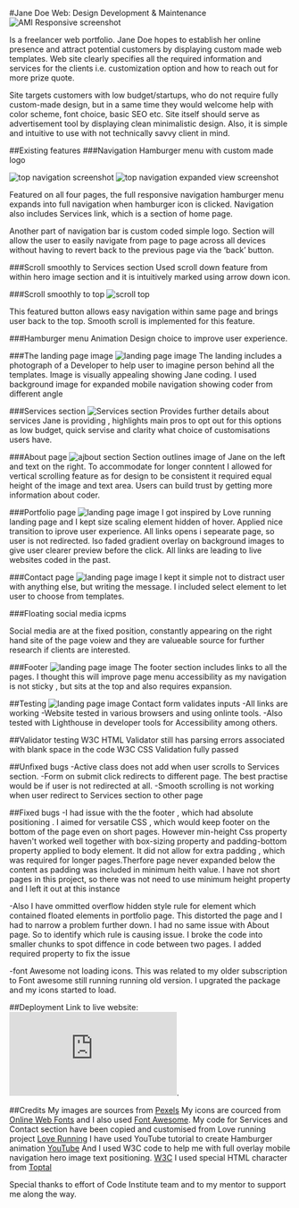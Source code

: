 #Jane Doe Web: Design Development & Maintenance 
![AMI Responsive screenshot](assets/images/readme/AMI_responsive.png)

 Is a freelancer web portfolio. Jane Doe hopes to establish her online presence and attract potential customers by displaying custom made web templates. Web site clearly specifies all the required information and services for the clients i.e. customization option and how to reach out for more prize quote. 

Site targets customers with low budget/startups, who do not require fully custom-made design, but in a same time they would welcome help with color scheme, font choice, basic SEO etc. Site itself should serve as advertisement tool by displaying clean minimalistic design. Also, it is simple and intuitive to use with not technically savvy client in mind.

##Existing features
###Navigation Hamburger menu with custom made logo

![top navigation screenshot](assets/images/readme/topnav.png)
![top navigation expanded view screenshot](assets/images/readme/expanded_nav.png)

Featured on all four pages, the full responsive navigation hamburger menu expands into full navigation when hamburger icon is clicked. Navigation also includes Services link, which is a section of home page.  

Another part of navigation bar is custom coded simple logo.  Section will allow the user to easily navigate from page to page across all devices without having to revert back to the previous page via the ‘back’ button. 

###Scroll smoothly to Services section
Used scroll down feature from within hero image section and it is intuitively marked using arrow down icon.   

###Scroll smoothly to top
![scroll top](assets/images/readme/scroll_top.png) 
 
This featured button allows easy navigation within same page and brings user back to the top. Smooth scroll is implemented for this feature.

###Hamburger  menu Animation 
Design choice to improve user experience.

###The landing page image 
![landing page image](assets/images/portfolio/portfolio.png)
The landing includes a photograph of a Developer to help user to imagine person behind all the templates. Image is visually appealing showing Jane coding. I used background image for expanded mobile navigation showing coder from different angle 



###Services section
![Services section](assets/images/readme/services.png)
Provides further details about services Jane is providing , highlights main pros to opt out for this options as low budget, quick servise and clarity what choice of customisations users have.

###About page 
![ajbout section](assets/images/readme/about.png)
Section outlines image of Jane on the left and text on the right. To accommodate for longer conntent I allowed for vertical scrolling feature as for design to be consistent it required equal height of the image and text area. Users can build trust by getting more information about coder.

###Portfolio page 
![landing page image](assets/images/readme/portfolio.png)
I got inspired by Love running landing page and I kept size scaling element hidden of hover. Applied nice transition to iprove user experience. All links opens i sepearate page, so user is not redirected.
lso faded gradient overlay on  background images to give user clearer preview  before the click. All links are leading to live websites coded in the past.
 

###Contact page 
![landing page image](assets/images/readme/contact.png)
I kept it simple not to distract user with anything else, but writing the message.  I included select element to let user to choose from templates. 

###Floating social media icpms

Social media are at the fixed position, constantly appearing  on the right hand site of the page voiew and they are valueable source for further research if clients are interested.

###Footer 
![landing page image](assets/images/readme/footer.png)
The footer section includes links to all the pages. I thought this will improve page menu accessibility as my navigation is not sticky , but sits at the top and also requires expansion.  

##Testing
![landing page image](assets/images/readme/ligthhouse.png)
Contact form validates inputs
-All links are working
-Website tested in various browsers and using onlinte tools.
-Also tested with Lighthouse in developer tools for Accessibility among others.




##Validator testing
W3C HTML Validator still has parsing errors associated with blank space in the code
W3C CSS Validation fully passed



##Unfixed bugs
-Active class does not add when user scrolls to Services section.
-Form on submit click redirects to different page. The best practise would be if user is not redirected at all. 
-Smooth scrolling is not working when user redirect to Services section to other page


##Fixed bugs
-I had issue with the the footer , which had absolute positioning . I aimed for versatile  CSS , which would keep footer on the bottom of the page even on short pages. However min-height Css property haven't worked well together with box-sizing property and padding-bottom property applied to body element. It did not allow for extra padding , which was  required for longer pages.Therfore page never expanded below the content as padding was included in minimum heith value. I have not short pages in this project, so there was not need to use minimum height property and I left it out at this instance

-Also I have ommitted overflow hidden style rule for element which contained floated elements in portfolio page.  This distorted the page and I had to narrow a problem further down. I had no same issue with About page. So to identify  which rule is causing issue. I broke the  code into smaller chunks to spot diffence in code between two pages.  I added required property to fix the issue

-font Awesome not loading icons. This was related to my older subscription to Font awesome still running running old version. I upgrated the package and my icons started to load.


##Deployment
Link to live website: ![Jane Doe Web:Development Design Maintenance](https://milenacode.github.io/JaneDoe_WebDeveloper/index.html).

##Credits
My images are sources from [Pexels](https://www.pexels.com)
My icons are courced from [Online Web Fonts]( https://www.onlinewebfonts.com/icon/search?q=web+design) and I also used [Font Awesome]( https://fontawesome.com/).
My code for Services and Contact section have been copied  and customised from Love running project [Love Running](https://github.com/Code-Institute-Solutions/love-running-2.0-sourcecode)
I have used YouTube tutorial to create Hamburger animation [YouTube](https://www.youtube.com/watch?v=dIyVTjJAkLw&ab_channel=codeSTACKr)
And I used W3C code to help me with full overlay mobile navigation hero image text positioning. [W3C](https://www.w3schools.com/howto/howto_js_fullscreen_overlay.asp) 
I used special HTML character from [Toptal](https://www.toptal.com/designers/htmlarrows/symbols/)

Special thanks to effort of Code Institute team and to my mentor to support me along the way.


 

 